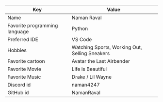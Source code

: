 | Key | Value |
| ---- | --- |
| Name | Naman Raval |
| Favorite programming language | Python |
| Preferred IDE | VS Code |
| Hobbies | Watching Sports, Working Out, Selling Sneakers |
| Favorite cartoon | Avatar the Last Airbender |
| Favorite Movie | Life is Beautiful |
| Favorite Music | Drake / Lil Wayne |
| Discord id | naman4247 |
| GitHub id | NamanRaval |